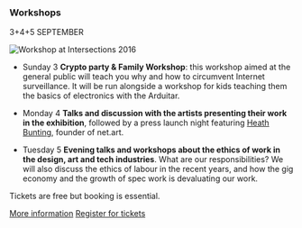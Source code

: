### Workshops
<date>3+4+5 SEPTEMBER</date>

<img src="/images/workshops.jpg" alt="Workshop at Intersections 2016" class="u-full-width">

- <date>Sunday 3</date> **Crypto party & Family Workshop**: this workshop aimed at the general public will teach you why and how to circumvent Internet surveillance. It will be run alongside a workshop for kids teaching them the basics of electronics with the Arduitar.</li>

- <date>Monday 4</date> **Talks and discussion with the artists presenting their work in the exhibition**, followed by a press launch night featuring <a href="http://irational.org/cgi-bin/cv2/temp.pl?member=1000">Heath Bunting</a>, founder of net.art.</li>

- <date>Tuesday 5</date> **Evening talks and workshops about the ethics of work in the design, art and tech industries**. What are our responsibilities? We will also discuss the ethics of labour in the recent years, and how the gig economy and the growth of spec work is devaluating our work.</li>

Tickets are free but booking is essential.

<a class="button cta" href="/workshops.html">More information</a>
<a class="button cta tickets" href="/">Register for tickets</a>
